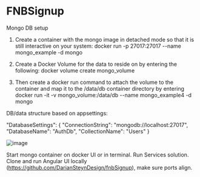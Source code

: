 # FNBSignup

Mongo DB setup

1. Create a container with the mongo image in detached mode so that it is still interactive on your system:
docker run -p 27017:27017 --name mongo_example -d mongo

2. Create a Docker Volume for the data to reside on by entering the following:
docker volume create mongo_volume

3. Then create a docker run command to attach the volume to the container and map it to the /data/db container directory by entering
docker run -it -v mongo_volume:/data/db --name mongo_example4 -d mongo

DB/data structure based on appsettings:

"DatabaseSettings": {
  "ConnectionString": "mongodb://localhost:27017",
  "DatabaseName": "AuthDb",
  "CollectionName":  "Users"
}

![image](https://user-images.githubusercontent.com/39791440/211009668-fb1a93d7-dcbe-45a7-a318-71998b2b08b1.png)

Start mongo container on docker UI or in terminal. Run Services solution. Clone and run Angular UI locally (https://github.com/DarianSteynDesign/fnbSignup), make sure ports align.
